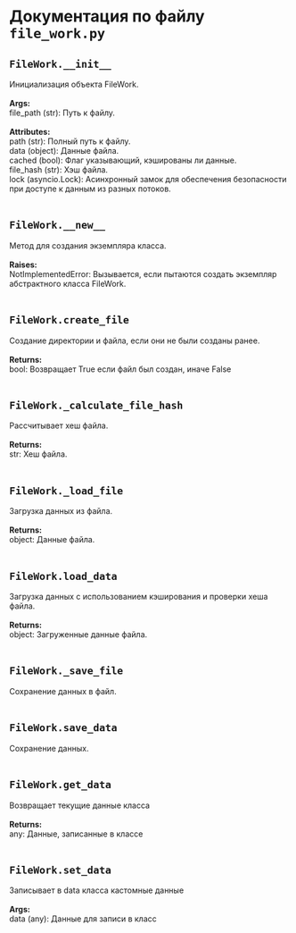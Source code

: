 # Документация по файлу `file_work.py`

## `FileWork.__init__`<br>
Инициализация объекта FileWork.<br>
<br>
**Args:**<br>
file_path (str): Путь к файлу.<br>
<br>
**Attributes:**<br>
path (str): Полный путь к файлу.<br>
data (object): Данные файла.<br>
cached (bool): Флаг указывающий, кэшированы ли данные.<br>
file_hash (str): Хэш файла.<br>
lock (asyncio.Lock): Асинхронный замок для обеспечения безопасности при доступе к данным из разных потоков.<br>
<br>
## `FileWork.__new__`<br>
Метод для создания экземпляра класса.<br>
<br>
**Raises:**<br>
NotImplementedError: Вызывается, если пытаются создать экземпляр абстрактного класса FileWork.<br>
<br>
## `FileWork.create_file`<br>
Создание директории и файла, если они не были созданы ранее.<br>
<br>
**Returns:**<br>
bool: Возвращает True если файл был создан, иначе False<br>
<br>
## `FileWork._calculate_file_hash`<br>
Рассчитывает хеш файла.<br>
<br>
**Returns:**<br>
str: Хеш файла.<br>
<br>
## `FileWork._load_file`<br>
Загрузка данных из файла.<br>
<br>
**Returns:**<br>
object: Данные файла.<br>
<br>
## `FileWork.load_data`<br>
Загрузка данных с использованием кэширования и проверки хеша файла.<br>
<br>
**Returns:**<br>
object: Загруженные данные файла.<br>
<br>
## `FileWork._save_file`<br>
Сохранение данных в файл.<br>
<br>
## `FileWork.save_data`<br>
Сохранение данных.<br>
<br>
## `FileWork.get_data`<br>
Возвращает текущие данные класса<br>
<br>
**Returns:**<br>
any: Данные, записанные в классе<br>
<br>
## `FileWork.set_data`<br>
Записывает в data класса кастомные данные<br>
<br>
**Args:**<br>
data (any): Данные для записи в класс<br>
<br>
